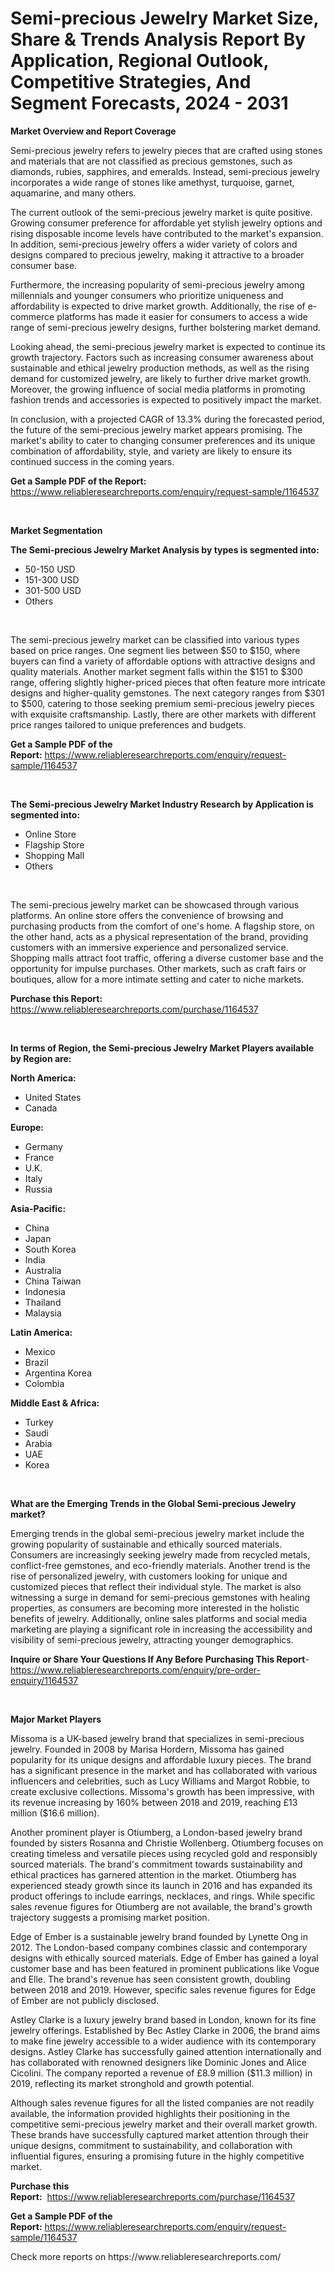 <p><h1>Semi-precious Jewelry Market Size, Share & Trends Analysis Report By Application, Regional Outlook, Competitive Strategies, And Segment Forecasts, 2024 - 2031</h1></p><p><strong>Market Overview and Report Coverage</strong></p>
<p><p>Semi-precious jewelry refers to jewelry pieces that are crafted using stones and materials that are not classified as precious gemstones, such as diamonds, rubies, sapphires, and emeralds. Instead, semi-precious jewelry incorporates a wide range of stones like amethyst, turquoise, garnet, aquamarine, and many others.</p><p>The current outlook of the semi-precious jewelry market is quite positive. Growing consumer preference for affordable yet stylish jewelry options and rising disposable income levels have contributed to the market's expansion. In addition, semi-precious jewelry offers a wider variety of colors and designs compared to precious jewelry, making it attractive to a broader consumer base.</p><p>Furthermore, the increasing popularity of semi-precious jewelry among millennials and younger consumers who prioritize uniqueness and affordability is expected to drive market growth. Additionally, the rise of e-commerce platforms has made it easier for consumers to access a wide range of semi-precious jewelry designs, further bolstering market demand.</p><p>Looking ahead, the semi-precious jewelry market is expected to continue its growth trajectory. Factors such as increasing consumer awareness about sustainable and ethical jewelry production methods, as well as the rising demand for customized jewelry, are likely to further drive market growth. Moreover, the growing influence of social media platforms in promoting fashion trends and accessories is expected to positively impact the market.</p><p>In conclusion, with a projected CAGR of 13.3% during the forecasted period, the future of the semi-precious jewelry market appears promising. The market's ability to cater to changing consumer preferences and its unique combination of affordability, style, and variety are likely to ensure its continued success in the coming years.</p></p>
<p><strong>Get a Sample PDF of the Report:</strong> <a href="https://www.reliableresearchreports.com/enquiry/request-sample/1164537">https://www.reliableresearchreports.com/enquiry/request-sample/1164537</a></p>
<p>&nbsp;</p>
<p><strong>Market Segmentation</strong></p>
<p><strong>The Semi-precious Jewelry Market Analysis by types is segmented into:</strong></p>
<p><ul><li>50-150 USD</li><li>151-300 USD</li><li>301-500 USD</li><li>Others</li></ul></p>
<p>&nbsp;</p>
<p><p>The semi-precious jewelry market can be classified into various types based on price ranges. One segment lies between $50 to $150, where buyers can find a variety of affordable options with attractive designs and quality materials. Another market segment falls within the $151 to $300 range, offering slightly higher-priced pieces that often feature more intricate designs and higher-quality gemstones. The next category ranges from $301 to $500, catering to those seeking premium semi-precious jewelry pieces with exquisite craftsmanship. Lastly, there are other markets with different price ranges tailored to unique preferences and budgets.</p></p>
<p><strong>Get a Sample PDF of the Report:</strong>&nbsp;<a href="https://www.reliableresearchreports.com/enquiry/request-sample/1164537">https://www.reliableresearchreports.com/enquiry/request-sample/1164537</a></p>
<p>&nbsp;</p>
<p><strong>The Semi-precious Jewelry Market Industry Research by Application is segmented into:</strong></p>
<p><ul><li>Online Store</li><li>Flagship Store</li><li>Shopping Mall</li><li>Others</li></ul></p>
<p>&nbsp;</p>
<p><p>The semi-precious jewelry market can be showcased through various platforms. An online store offers the convenience of browsing and purchasing products from the comfort of one's home. A flagship store, on the other hand, acts as a physical representation of the brand, providing customers with an immersive experience and personalized service. Shopping malls attract foot traffic, offering a diverse customer base and the opportunity for impulse purchases. Other markets, such as craft fairs or boutiques, allow for a more intimate setting and cater to niche markets.</p></p>
<p><strong>Purchase this Report:</strong>&nbsp; <a href="https://www.reliableresearchreports.com/purchase/1164537">https://www.reliableresearchreports.com/purchase/1164537</a></p>
<p>&nbsp;</p>
<p><strong>In terms of Region, the Semi-precious Jewelry Market Players available by Region are:</strong></p>
<p>
    <p> <strong> North America: </strong>
        <ul>
            <li>United States</li>
            <li>Canada</li>
        </ul>
        </p> 
    <p> <strong> Europe: </strong>
        <ul>
            <li>Germany</li>
            <li>France</li>
            <li>U.K.</li>
            <li>Italy</li>
            <li>Russia</li>
        </ul>
        </p> 
    <p> <strong> Asia-Pacific: </strong>
        <ul>
            <li>China</li>
            <li>Japan</li>
            <li>South Korea</li>
            <li>India</li>
            <li>Australia</li>
            <li>China Taiwan</li>
            <li>Indonesia</li>
            <li>Thailand</li>
            <li>Malaysia</li>
        </ul>
        </p> 
    <p> <strong> Latin America: </strong>
        <ul>
            <li>Mexico</li>
            <li>Brazil</li>
            <li>Argentina Korea</li>
            <li>Colombia</li>
        </ul>
        </p> 
    <p> <strong> Middle East & Africa: </strong>
        <ul>
            <li>Turkey</li>
            <li>Saudi</li>
            <li>Arabia</li>
            <li>UAE</li>
            <li>Korea</li>
        </ul>
    </p>
    </p>
<p>&nbsp;</p>
<p><strong>What are the Emerging Trends in the Global Semi-precious Jewelry market?</strong></p>
<p><p>Emerging trends in the global semi-precious jewelry market include the growing popularity of sustainable and ethically sourced materials. Consumers are increasingly seeking jewelry made from recycled metals, conflict-free gemstones, and eco-friendly materials. Another trend is the rise of personalized jewelry, with customers looking for unique and customized pieces that reflect their individual style. The market is also witnessing a surge in demand for semi-precious gemstones with healing properties, as consumers are becoming more interested in the holistic benefits of jewelry. Additionally, online sales platforms and social media marketing are playing a significant role in increasing the accessibility and visibility of semi-precious jewelry, attracting younger demographics.</p></p>
<p><strong>Inquire or Share Your Questions If Any Before Purchasing This Report</strong>- <a href="https://www.reliableresearchreports.com/enquiry/pre-order-enquiry/1164537">https://www.reliableresearchreports.com/enquiry/pre-order-enquiry/1164537</a></p>
<p>&nbsp;</p>
<p><strong>Major Market Players</strong></p>
<p><p>Missoma is a UK-based jewelry brand that specializes in semi-precious jewelry. Founded in 2008 by Marisa Hordern, Missoma has gained popularity for its unique designs and affordable luxury pieces. The brand has a significant presence in the market and has collaborated with various influencers and celebrities, such as Lucy Williams and Margot Robbie, to create exclusive collections. Missoma's growth has been impressive, with its revenue increasing by 160% between 2018 and 2019, reaching £13 million ($16.6 million). </p><p>Another prominent player is Otiumberg, a London-based jewelry brand founded by sisters Rosanna and Christie Wollenberg. Otiumberg focuses on creating timeless and versatile pieces using recycled gold and responsibly sourced materials. The brand's commitment towards sustainability and ethical practices has garnered attention in the market. Otiumberg has experienced steady growth since its launch in 2016 and has expanded its product offerings to include earrings, necklaces, and rings. While specific sales revenue figures for Otiumberg are not available, the brand's growth trajectory suggests a promising market position.</p><p>Edge of Ember is a sustainable jewelry brand founded by Lynette Ong in 2012. The London-based company combines classic and contemporary designs with ethically sourced materials. Edge of Ember has gained a loyal customer base and has been featured in prominent publications like Vogue and Elle. The brand's revenue has seen consistent growth, doubling between 2018 and 2019. However, specific sales revenue figures for Edge of Ember are not publicly disclosed.</p><p>Astley Clarke is a luxury jewelry brand based in London, known for its fine jewelry offerings. Established by Bec Astley Clarke in 2006, the brand aims to make fine jewelry accessible to a wider audience with its contemporary designs. Astley Clarke has successfully gained attention internationally and has collaborated with renowned designers like Dominic Jones and Alice Cicolini. The company reported a revenue of £8.9 million ($11.3 million) in 2019, reflecting its market stronghold and growth potential.</p><p>Although sales revenue figures for all the listed companies are not readily available, the information provided highlights their positioning in the competitive semi-precious jewelry market and their overall market growth. These brands have successfully captured market attention through their unique designs, commitment to sustainability, and collaboration with influential figures, ensuring a promising future in the highly competitive market.</p></p>
<p><strong>Purchase this Report:</strong>&nbsp;&nbsp;<a href="https://www.reliableresearchreports.com/purchase/1164537">https://www.reliableresearchreports.com/purchase/1164537</a></p>
<p></p>
<p><strong>Get a Sample PDF of the Report:</strong>&nbsp;<a href="https://www.reliableresearchreports.com/enquiry/request-sample/1164537">https://www.reliableresearchreports.com/enquiry/request-sample/1164537</a></p>
<p>Check more reports on https://www.reliableresearchreports.com/</p>